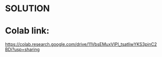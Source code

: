 # SOLUTION
# Colab link:
https://colab.research.google.com/drive/11VbsEMuxVIPI_tsatliwYKS3pinC2BDi?usp=sharing
